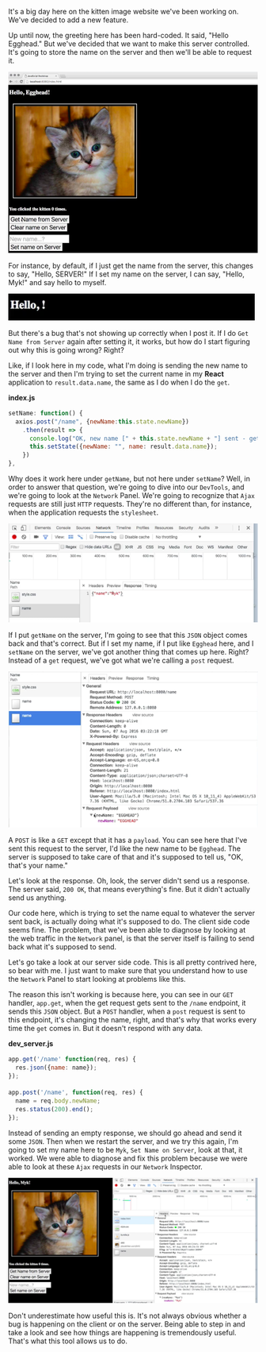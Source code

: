It's a big day here on the kitten image website we've been working on. We've decided to add a new feature.

Up until now, the greeting here has been hard-coded. It said, "Hello Egghead." But we've decided that we want to make this server controlled. It's going to store the name on the server and then we'll be able to request it.

![Kitten Clicker](../images/tools-examine-ajax-requests-with-chrome-devtools-kitten-image.png)

For instance, by default, if I just get the name from the server, this changes to say, "Hello, SERVER!" If I set my name on the server, I can say, "Hello, Myk!" and say hello to myself.

![Name not displaying](../images/tools-examine-ajax-requests-with-chrome-devtools-bug.png)

But there's a bug that's not showing up correctly when I post it. If I do `Get Name from Server` again after setting it, it works, but how do I start figuring out why this is going wrong? Right?

Like, if I look here in my code, what I'm doing is sending the new name to the server and then I'm trying to set the current name in my **React** application to `result.data.name`, the same as I do when I do the `get`.

**index.js**
```javascript
setName: function() {
  axios.post("/name", {newName:this.state.newName})
    .then(result => {
      console.log("OK, new name [" + this.state.newName + "] sent - get name from server");
      this.setState({newName: "", name: result.data.name});
    })
},
```

Why does it work here under `getName`, but not here under `setName`? Well, in order to answer that question, we're going to dive into our `DevTools`, and we're going to look at the `Network` Panel. We're going to recognize that `Ajax` requests are still just `HTTP` requests. They're no different than, for instance, when the application requests the `stylesheet`.

![Http Requests](../images/tools-examine-ajax-requests-with-chrome-devtools-http-requests.png)

If I put `getName` on the server, I'm going to see that this `JSON` object comes back and that's correct. But if I set my name, if I put like `Egghead` here, and I `setName` on the server, we've got another thing that comes up here. Right? Instead of a `get` request, we've got what we're calling a `post` request.

![Post Request](../images/tools-examine-ajax-requests-with-chrome-devtools-post-request.png)

A `POST` is like a `GET` except that it has a `payload`. You can see here that I've sent this request to the server, I'd like the new name to be `Egghead`. The server is supposed to take care of that and it's supposed to tell us, "OK, that's your name."

Let's look at the response. Oh, look, the server didn't send us a response. The server said, `200 OK`, that means everything's fine. But it didn't actually send us anything.

Our code here, which is trying to set the name equal to whatever the server sent back, is actually doing what it's supposed to do. The client side code seems fine. The problem, that we've been able to diagnose by looking at the web traffic in the `Network` panel, is that the server itself is failing to send back what it's supposed to send.

Let's go take a look at our server side code. This is all pretty contrived here, so bear with me. I just want to make sure that you understand how to use the `Network` Panel to start looking at problems like this.

The reason this isn't working is because here, you can see in our `GET` handler, `app.get`, when the get request gets sent to the `/name` endpoint, it sends this `JSON` object. But a `POST` handler, when a `post` request is sent to this endpoint, it's changing the name, right, and that's why that works every time the `get` comes in. But it doesn't respond with any data.

**dev_server.js**
```javascript
app.get('/name' function(req, res) {
  res.json({name: name});
});

app.post('/name', function(req, res) {
  name = req.body.newName;
  res.status(200).end();
});
```

Instead of sending an empty response, we should go ahead and send it some `JSON`. Then when we restart the server, and we try this again, I'm going to set my name here to be `Myk`, `Set Name on Server`, look at that, it worked. We were able to diagnose and fix this problem because we were able to look at these `Ajax` requests in our `Network` Inspector.

![Success](../images/tools-examine-ajax-requests-with-chrome-devtools-success.png)

Don't underestimate how useful this is. It's not always obvious whether a bug is happening on the client or on the server. Being able to step in and take a look and see how things are happening is tremendously useful. That's what this tool allows us to do.